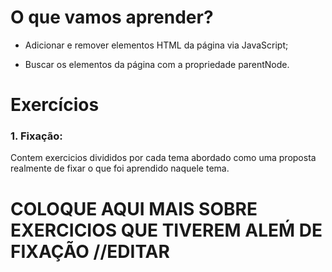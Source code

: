 # O que vamos aprender?

- Adicionar e remover elementos HTML da página via JavaScript;

- Buscar os elementos da página com a propriedade parentNode.

# Exercícios

### 1. Fixação:

Contem exercicios divididos por cada tema abordado como uma proposta realmente de fixar o que foi aprendido naquele tema.

# COLOQUE AQUI MAIS SOBRE EXERCICIOS QUE TIVEREM ALEḾ DE FIXAÇÃO //EDITAR